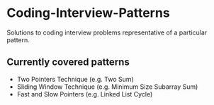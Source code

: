 # Coding-Interview-Patterns
Solutions to coding interview problems representative of a particular pattern.

## Currently covered patterns
- Two Pointers Technique (e.g. Two Sum)
- Sliding Window Technique (e.g. Minimum Size Subarray Sum)
- Fast and Slow Pointers (e.g. Linked List Cycle)